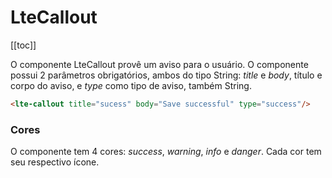 # LteCallout

[[toc]]

O componente LteCallout provê um aviso para o usuário. O componente possui 2 parâmetros obrigatórios, ambos do tipo String: _title_ e _body_, título e corpo do aviso, e _type_ como tipo de aviso, também String.


```html
<lte-callout title="sucess" body="Save successful" type="success"/>
```
<lte-callout title="sucess" body="Save successful" type="success"/>

### Cores 

O componente tem 4 cores: _success_, _warning_, _info_ e _danger_. Cada cor tem seu respectivo ícone.

<lte-callout title="sucess" body="Save successful" type="success"/>
<lte-callout title="info" body="34 registros" type="info"/>
<lte-callout title="Cuidado" body="Curva perigosa a frente" type="warning"/>
<lte-callout title="Perigo" body="Operação perigosa" type="danger"/>
